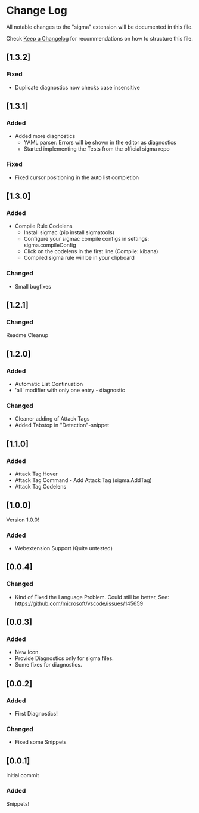# Change Log

All notable changes to the "sigma" extension will be documented in this file.

Check [Keep a Changelog](http://keepachangelog.com/) for recommendations on how to structure this file.
## [1.3.2]
### Fixed
- Duplicate diagnostics now checks case insensitive

## [1.3.1]
### Added
- Added more diagnostics
  - YAML parser: Errors will be shown in the editor as diagnostics
  - Started implementing the Tests from the official sigma repo

### Fixed
- Fixed cursor positioning in the auto list completion
## [1.3.0]
### Added
- Compile Rule Codelens
  - Install sigmac (pip install sigmatools)
  - Configure your sigmac compile configs in settings: sigma.compileConfig
  - Click on the codelens in the first line (Compile: kibana)
  - Compiled sigma rule will be in your clipboard

### Changed
- Small bugfixes
## [1.2.1]
### Changed
Readme Cleanup

## [1.2.0]
### Added
- Automatic List Continuation
- 'all' modifier with only one entry - diagnostic

### Changed
- Cleaner adding of Attack Tags
- Added Tabstop in "Detection"-snippet

## [1.1.0]
### Added
- Attack Tag Hover
- Attack Tag Command - Add Attack Tag (sigma.AddTag)
- Attack Tag Codelens

## [1.0.0]
Version 1.0.0!
### Added
- Webextension Support (Quite untested)
## [0.0.4]
### Changed
- Kind of Fixed the Language Problem. Could still be better, See: https://github.com/microsoft/vscode/issues/145659

## [0.0.3]
### Added
- New Icon.
- Provide Diagnostics only for sigma files.
- Some fixes for diagnostics.

## [0.0.2]
### Added
- First Diagnostics!
### Changed
- Fixed some Snippets

## [0.0.1]
Initial commit
### Added
Snippets!